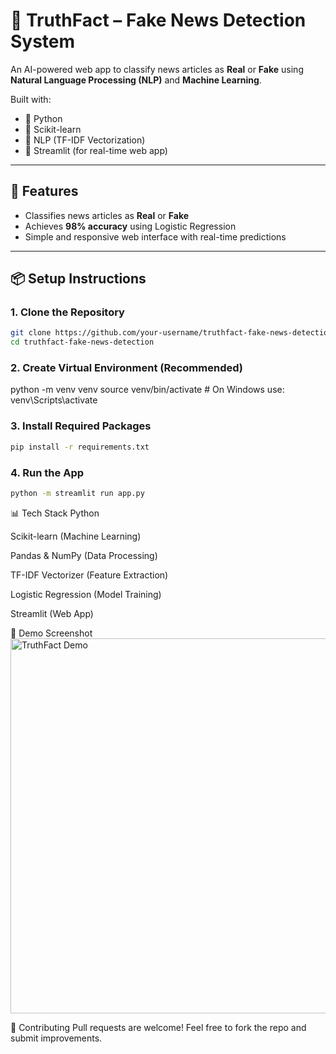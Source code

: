 # 📰 TruthFact – Fake News Detection System

An AI-powered web app to classify news articles as **Real** or **Fake** using **Natural Language Processing (NLP)** and **Machine Learning**.

Built with:
- 🐍 Python
- 🤖 Scikit-learn
- 📝 NLP (TF-IDF Vectorization)
- 🚀 Streamlit (for real-time web app)

---

## 🚀 Features
- Classifies news articles as **Real** or **Fake**
- Achieves **98% accuracy** using Logistic Regression
- Simple and responsive web interface with real-time predictions

---

## 📦 Setup Instructions

### 1. Clone the Repository
```bash
git clone https://github.com/your-username/truthfact-fake-news-detection.git
cd truthfact-fake-news-detection
```
### 2. Create Virtual Environment (Recommended)
python -m venv venv
source venv/bin/activate  # On Windows use: venv\Scripts\activate

### 3. Install Required Packages
```bash
pip install -r requirements.txt
```

### 4. Run the App
```bash
python -m streamlit run app.py
```

📊 Tech Stack
Python

Scikit-learn (Machine Learning)

Pandas & NumPy (Data Processing)

TF-IDF Vectorizer (Feature Extraction)

Logistic Regression (Model Training)

Streamlit (Web App)


🎯 Demo Screenshot
<img src="screenshot.png" alt="TruthFact Demo" width="600"/>

🤝 Contributing
Pull requests are welcome! Feel free to fork the repo and submit improvements.

